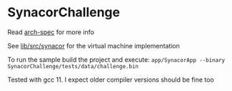 # SynacorChallenge

Read  [arch-spec](arch-spec) for more info

See [lib/src/synacor](lib/src/synacor) for the virtual machine implementation

To run the sample build the project and execute: ```app/SynacorApp --binary SynacorChallenge/tests/data/challenge.bin```

Tested with gcc 11. I expect older compiler versions should be fine too
